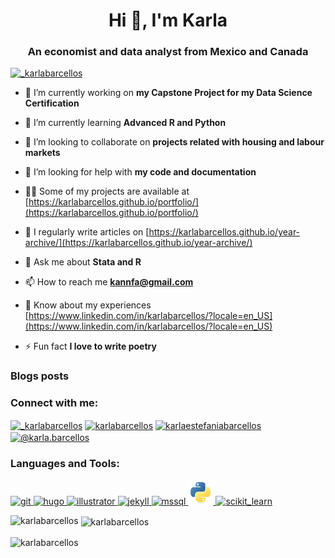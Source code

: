 <h1 align="center">Hi 👋, I'm Karla</h1>
<h3 align="center">An economist and data analyst from Mexico and Canada</h3>

<p align="left"> <a href="https://twitter.com/_karlabarcellos" target="blank"><img src="https://img.shields.io/twitter/follow/_karlabarcellos?logo=twitter&style=for-the-badge" alt="_karlabarcellos" /></a> </p>

- 🔭 I’m currently working on **my Capstone Project for my Data Science Certification**

- 🌱 I’m currently learning **Advanced R and Python**

- 👯 I’m looking to collaborate on **projects related with housing and labour markets**

- 🤝 I’m looking for help with **my code and documentation**

- 👨‍💻 Some of my projects are available at [https://karlabarcellos.github.io/portfolio/](https://karlabarcellos.github.io/portfolio/)

- 📝 I regularly write articles on [https://karlabarcellos.github.io/year-archive/](https://karlabarcellos.github.io/year-archive/)

- 💬 Ask me about **Stata and R**

- 📫 How to reach me **kannfa@gmail.com**

- 📄 Know about my experiences [https://www.linkedin.com/in/karlabarcellos/?locale=en_US](https://www.linkedin.com/in/karlabarcellos/?locale=en_US)

- ⚡ Fun fact **I love to write poetry**

### Blogs posts
<!-- BLOG-POST-LIST:START -->
<!-- BLOG-POST-LIST:END -->

<h3 align="left">Connect with me:</h3>
<p align="left">
<a href="https://twitter.com/_karlabarcellos" target="blank"><img align="center" src="https://raw.githubusercontent.com/rahuldkjain/github-profile-readme-generator/master/src/images/icons/Social/twitter.svg" alt="_karlabarcellos" height="30" width="40" /></a>
<a href="https://linkedin.com/in/karlabarcellos" target="blank"><img align="center" src="https://raw.githubusercontent.com/rahuldkjain/github-profile-readme-generator/master/src/images/icons/Social/linked-in-alt.svg" alt="karlabarcellos" height="30" width="40" /></a>
<a href="https://instagram.com/karlaestefaniabarcellos" target="blank"><img align="center" src="https://raw.githubusercontent.com/rahuldkjain/github-profile-readme-generator/master/src/images/icons/Social/instagram.svg" alt="karlaestefaniabarcellos" height="30" width="40" /></a>
<a href="https://medium.com/@karla.barcellos" target="blank"><img align="center" src="https://raw.githubusercontent.com/rahuldkjain/github-profile-readme-generator/master/src/images/icons/Social/medium.svg" alt="@karla.barcellos" height="30" width="40" /></a>
</p>

<h3 align="left">Languages and Tools:</h3>
<p align="left"> <a href="https://git-scm.com/" target="_blank" rel="noreferrer"> <img src="https://www.vectorlogo.zone/logos/git-scm/git-scm-icon.svg" alt="git" width="40" height="40"/> </a> <a href="https://gohugo.io/" target="_blank" rel="noreferrer"> <img src="https://api.iconify.design/logos-hugo.svg" alt="hugo" width="40" height="40"/> </a> <a href="https://www.adobe.com/in/products/illustrator.html" target="_blank" rel="noreferrer"> <img src="https://www.vectorlogo.zone/logos/adobe_illustrator/adobe_illustrator-icon.svg" alt="illustrator" width="40" height="40"/> </a> <a href="https://jekyllrb.com/" target="_blank" rel="noreferrer"> <img src="https://www.vectorlogo.zone/logos/jekyllrb/jekyllrb-icon.svg" alt="jekyll" width="40" height="40"/> </a> <a href="https://www.microsoft.com/en-us/sql-server" target="_blank" rel="noreferrer"> <img src="https://www.svgrepo.com/show/303229/microsoft-sql-server-logo.svg" alt="mssql" width="40" height="40"/> </a> <a href="https://www.python.org" target="_blank" rel="noreferrer"> <img src="https://raw.githubusercontent.com/devicons/devicon/master/icons/python/python-original.svg" alt="python" width="40" height="40"/> </a> <a href="https://scikit-learn.org/" target="_blank" rel="noreferrer"> <img src="https://upload.wikimedia.org/wikipedia/commons/0/05/Scikit_learn_logo_small.svg" alt="scikit_learn" width="40" height="40"/> </a> </p>

<p><img align="left" src="https://github-readme-stats.vercel.app/api/top-langs?username=karlabarcellos&show_icons=true&locale=en&layout=compact" alt="karlabarcellos" /></p>

<p>&nbsp;<img align="center" src="https://github-readme-stats.vercel.app/api?username=karlabarcellos&show_icons=true&locale=en" alt="karlabarcellos" /></p>

<p><img align="center" src="https://github-readme-streak-stats.herokuapp.com/?user=karlabarcellos&" alt="karlabarcellos" /></p>

